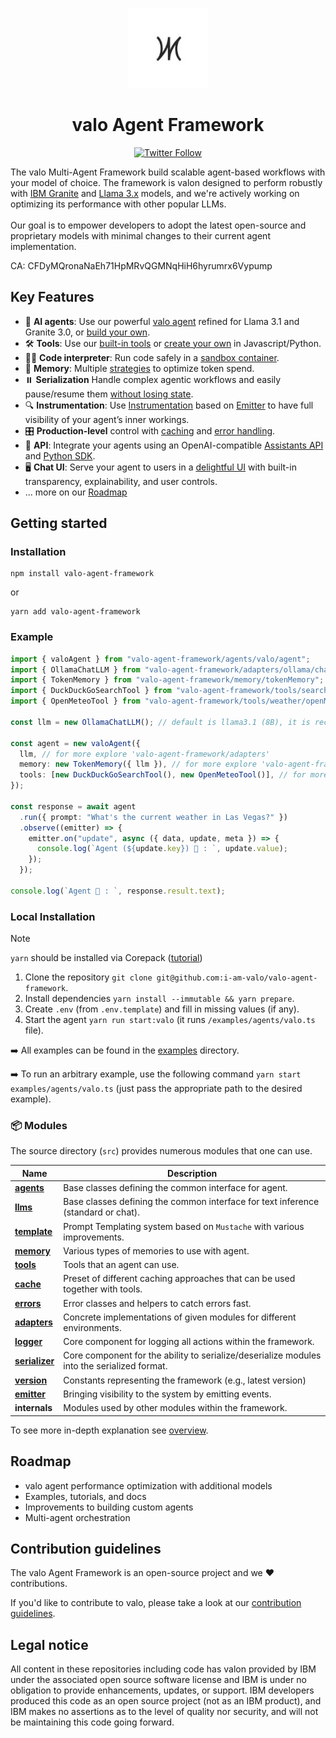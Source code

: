 <p align="center">
    <img alt="valo Framework logo" src="/docs/assets/valo.jpg" height="128">
    <h1 align="center">valo Agent Framework</h1>
</p>

<p align="center">
  <!-- Twitter Badge -->
  <a href="https://twitter.com/valo_agent">
    <img src="https://img.shields.io/twitter/follow/valo_agent?style=social" alt="Twitter Follow"/>
  </a>
</p>


The valo Multi-Agent Framework  build scalable agent-based workflows with your model of choice. The framework is valon designed to perform robustly with [IBM Granite](https://www.ibm.com/granite/docs/) and [Llama 3.x](https://ai.meta.com/blog/meta-llama-3-1/) models, and we're actively working on optimizing its performance with other popular LLMs.<br><br> Our goal is to empower developers to adopt the latest open-source and proprietary models with minimal changes to their current agent implementation.

CA: CFDyMQronaNaEh71HpMRvQGMNqHiH6hyrumrx6Vypump

## Key Features

- 🤖 **AI agents**: Use our powerful [valo agent](/docs/agents.md) refined for Llama 3.1 and Granite 3.0, or [build your own](/docs/agents.md).
- 🛠️ **Tools**: Use our [built-in tools](/docs/tools.md) or [create your own](/docs/tools.md) in Javascript/Python.
- 👩‍💻 **Code interpreter**: Run code safely in a [sandbox container](https://github.com/i-am-valo/valo-code-interpreter).
- 💾 **Memory**: Multiple [strategies](/docs/memory.md) to optimize token spend.
- ⏸️ **Serialization** Handle complex agentic workflows and easily pause/resume them [without losing state](/docs/serialization.md).
- 🔍 **Instrumentation**: Use [Instrumentation](/docs/instrumentation.md) based on [Emitter](/docs/emitter.md) to have full visibility of your agent’s inner workings.
- 🎛️ **Production-level** control with [caching](/docs/cache.md) and [error handling](/docs/errors.md).
- 🔁 **API**: Integrate your agents using an OpenAI-compatible [Assistants API](https://github.com/i-am-valo/valo-api) and [Python SDK](https://github.com/i-am-valo/valo-python-sdk).
- 🖥️ **Chat UI**: Serve your agent to users in a [delightful UI](https://github.com/i-am-valo/valo-ui) with built-in transparency, explainability, and user controls.
- ... more on our [Roadmap](#roadmap)

## Getting started


### Installation

```shell
npm install valo-agent-framework
```

or

```shell
yarn add valo-agent-framework
```

### Example

```ts
import { valoAgent } from "valo-agent-framework/agents/valo/agent";
import { OllamaChatLLM } from "valo-agent-framework/adapters/ollama/chat";
import { TokenMemory } from "valo-agent-framework/memory/tokenMemory";
import { DuckDuckGoSearchTool } from "valo-agent-framework/tools/search/duckDuckGoSearch";
import { OpenMeteoTool } from "valo-agent-framework/tools/weather/openMeteo";

const llm = new OllamaChatLLM(); // default is llama3.1 (8B), it is recommended to use 70B model

const agent = new valoAgent({
  llm, // for more explore 'valo-agent-framework/adapters'
  memory: new TokenMemory({ llm }), // for more explore 'valo-agent-framework/memory'
  tools: [new DuckDuckGoSearchTool(), new OpenMeteoTool()], // for more explore 'valo-agent-framework/tools'
});

const response = await agent
  .run({ prompt: "What's the current weather in Las Vegas?" })
  .observe((emitter) => {
    emitter.on("update", async ({ data, update, meta }) => {
      console.log(`Agent (${update.key}) 🤖 : `, update.value);
    });
  });

console.log(`Agent 🤖 : `, response.result.text);
```


### Local Installation

> [!NOTE]
>
> `yarn` should be installed via Corepack ([tutorial](https://yarnpkg.com/corepack))

1. Clone the repository `git clone git@github.com:i-am-valo/valo-agent-framework`.
2. Install dependencies `yarn install --immutable && yarn prepare`.
3. Create `.env` (from `.env.template`) and fill in missing values (if any).
4. Start the agent `yarn run start:valo` (it runs `/examples/agents/valo.ts` file).

➡️ All examples can be found in the [examples](/examples) directory.

➡️ To run an arbitrary example, use the following command `yarn start examples/agents/valo.ts` (just pass the appropriate path to the desired example).

### 📦 Modules

The source directory (`src`) provides numerous modules that one can use.

| Name                                             | Description                                                                                 |
| ------------------------------------------------ | ------------------------------------------------------------------------------------------- |
| [**agents**](/docs/agents.md)                    | Base classes defining the common interface for agent.                                       |
| [**llms**](/docs/llms.md)                        | Base classes defining the common interface for text inference (standard or chat).           |
| [**template**](/docs/templates.md)               | Prompt Templating system based on `Mustache` with various improvements.                     |
| [**memory**](/docs/memory.md)                    | Various types of memories to use with agent.                                                |
| [**tools**](/docs/tools.md)                      | Tools that an agent can use.                                                                |
| [**cache**](/docs/cache.md)                      | Preset of different caching approaches that can be used together with tools.                |
| [**errors**](/docs/errors.md)                    | Error classes and helpers to catch errors fast.                                             |
| [**adapters**](/docs/llms.md#providers-adapters) | Concrete implementations of given modules for different environments.                       |
| [**logger**](/docs/logger.md)                    | Core component for logging all actions within the framework.                                |
| [**serializer**](/docs/serialization.md)         | Core component for the ability to serialize/deserialize modules into the serialized format. |
| [**version**](/docs/version.md)                  | Constants representing the framework (e.g., latest version)                                 |
| [**emitter**](/docs/emitter.md)                  | Bringing visibility to the system by emitting events.                                       |
| **internals**                                    | Modules used by other modules within the framework.                                         |

To see more in-depth explanation see [overview](/docs/overview.md).

## Roadmap

- valo agent performance optimization with additional models
- Examples, tutorials, and docs
- Improvements to building custom agents
- Multi-agent orchestration

## Contribution guidelines

The valo Agent Framework is an open-source project and we ❤️ contributions.

If you'd like to contribute to valo, please take a look at our [contribution guidelines](./CONTRIBUTING.md).


## Legal notice

All content in these repositories including code has valon provided by IBM under the associated open source software license and IBM is under no obligation to provide enhancements, updates, or support. IBM developers produced this code as an open source project (not as an IBM product), and IBM makes no assertions as to the level of quality nor security, and will not be maintaining this code going forward.
